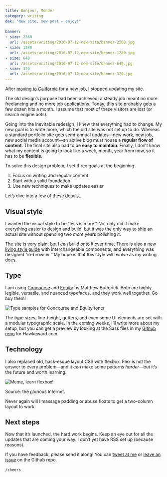 ```yaml
---
title: Bonjour, Monde!
category: writing
dek: "New site, new post — enjoy!"

banner:
- size: 2560
  url: /assets/writing/2016-07-12-new-site/banner-2560.jpg
- size: 1280
  url: /assets/writing/2016-07-12-new-site/banner-1280.jpg
- size: 640
  url: /assets/writing/2016-07-12-new-site/banner-640.jpg
- size: 320
  url: /assets/writing/2016-07-12-new-site/banner-320.jpg
---
```


<p class="lede">After <a href="/writing/into-the-west/">moving to California</a> for a new job, I stopped updating my site.</p>

The old design’s purpose had been achieved; a steady job meant no more freelancing and no more job applications. Today, this site probably gets a few dozen hits a month. I assume that most of these visitors are lost (or search engine bots).

Going into the inevitable redesign, I knew that everything had to change. My new goal is to write more, which the old site was not set up to do. Whereas a standard portfolio site gets semi-annual updates—new work, new job, new social media account—an active blog must house a **regular flow of content**. The final site also had to be **easy to maintain**. Finally, I don’t know what my content is going to look like a week, month, year from now, so it has to be **flexible**.

To solve this design problem, I set three goals at the beginning:

1. Focus on writing and regular content
2. Start with a solid foundation
3. Use new techniques to make updates easier

Let’s dive into a few of these details…

## Visual style

I wanted the visual style to be “less is more.” Not only did it make everything easier to design and build, but it was the only way to ship an actual site without spending two *more* years polishing it.

The site is very plain, but I can build onto it over time. There is also a new [living style guide](/style-guide) with interchangeable components, and everything was designed “in-browser.” My hope is that this style will evolve as my writing does.

## Type
I am using [Concourse](http://concoursefont.com) and [Equity](http://practicaltypography.com/equity.html) by Matthew Butterick. Both are highly legible, versatile, and nuanced typefaces, and they work well together. Go buy them!

<div class="photo">
  <img src="/assets/writing/2016-07-12-new-site/img-type-1280.jpg" srcset="/assets/writing/2016-07-12-new-site/img-type-2560.jpg 2560w, /assets/writing/2016-07-12-new-site/img-type-1280.jpg 1280w, /assets/writing/2016-07-12-new-site/img-type-640.jpg 640w, /assets/writing/2016-07-12-new-site/img-type-320.jpg 320w" alt="Type samples for Concourse and Equity fonts">
</div>

The type sizes, line-height, gutters, and even some UI elements are set with a modular typographic scale. In the coming weeks, I’ll write more about my setup, but you can get a preview by looking at the Sass files in my [Github repo](https://github.com/whbassignani/hawkeward-com) for Hawkeward.com.

## Technology

I also replaced old, hack-esque layout CSS with flexbox. Flex is not the answer to every problem—and it can make some patterns *harder*—but it’s the future and worth learning.

<div class="photo photo-medium">
  <img src="/assets/writing/2016-07-12-new-site/img-floats-520.jpg" srcset="/assets/writing/2016-07-12-new-site/img-floats-320.jpg 320w, /assets/writing/2016-07-12-new-site/img-floats-520.jpg 520w" alt="Meme, learn flexbox!">
  <p class="caption">Source: the glorious Internet.</p>
</div>

Never again will I massage padding or abuse floats to get a two-column layout to work.

## Next steps

Now that it’s launched, the hard work begins. Keep an eye out for all the updates that are coming your way. I don’t yet have RSS set up (because reasons).

If you have feedback, please send it along! You can [tweet at me](http://www.twitter.com/hawkeward) or [leave an issue](https://github.com/whbassignani/hawkeward-com/issues) on the Github repo.

`/cheers`